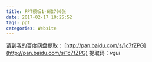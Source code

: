 ```yaml
---
title: PPT模板1-6维700张
date: 2017-02-17 10:25:52
tags: ppt
categories: Website
---
```

请到我的百度网盘提取：
[http://pan.baidu.com/s/1c7fZPG](http://pan.baidu.com/s/1c7fZPG)
提取码：*vgui*
